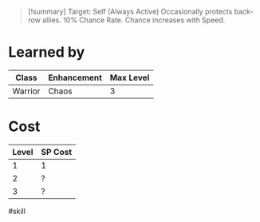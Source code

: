 >[!summary]
>Target: Self (Always Active)
>Occasionally protects back-row allies.
>10% Chance Rate.
>Chance increases with Speed.
# Learned by
| Class   | Enhancement | Max Level |
| ------- | ----------- | --------- |
| Warrior | Chaos       | 3         |
# Cost
| Level | SP Cost |
| ----- | ------- |
| 1     | 1       |
| 2     | ?       |
| 3     | ?       |

#skill 